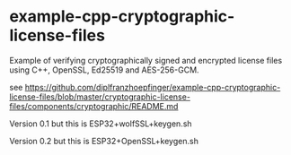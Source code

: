 # example-cpp-cryptographic-license-files
Example of verifying cryptographically signed and encrypted license files using C++, OpenSSL, Ed25519 and AES-256-GCM. 


see
https://github.com/diplfranzhoepfinger/example-cpp-cryptographic-license-files/blob/master/cryptographic-license-files/components/cryptographic/README.md


Version 0.1
but this is ESP32+wolfSSL+keygen.sh

Version 0.2
but this is ESP32+OpenSSL+keygen.sh
